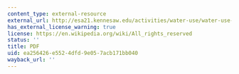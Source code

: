 ```yaml
---
content_type: external-resource
external_url: http://esa21.kennesaw.edu/activities/water-use/water-use-overview-epa.pdf
has_external_license_warning: true
license: https://en.wikipedia.org/wiki/All_rights_reserved
status: ''
title: PDF
uid: ea256426-e552-4dfd-9e05-7acb171bb040
wayback_url: ''
---
```

